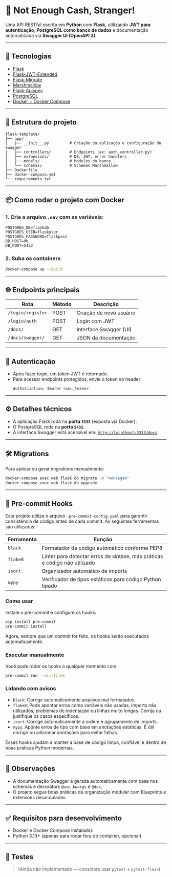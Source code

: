 # 🐍 Not Enough Cash, Stranger!

Uma API RESTful escrita em **Python** com **Flask**, utilizando **JWT para autenticação**, **PostgreSQL como banco de dados** e documentação automatizada via **Swagger UI (OpenAPI 3)**.

---

## 🚀 Tecnologias

- [Flask](https://flask.palletsprojects.com/)
- [Flask-JWT-Extended](https://flask-jwt-extended.readthedocs.io/)
- [Flask-Migrate](https://flask-migrate.readthedocs.io/)
- [Marshmallow](https://marshmallow.readthedocs.io/)
- [Flask-Apispec](https://flask-apispec.readthedocs.io/)
- [PostgreSQL](https://www.postgresql.org/)
- [Docker + Docker Compose](https://docs.docker.com/compose/)

---

## 📂 Estrutura do projeto

```
flask-template/
├── app/
│   ├── __init__.py         # Criação da aplicação e configuração do Swagger
│   ├── controllers/        # Endpoints (ex: auth_controller.py)
│   ├── extensions/         # DB, JWT, error handlers
│   ├── models/             # Modelos do banco
│   └── schemas/            # Schemas Marshmallow
├── Dockerfile
├── docker-compose.yml
└── requirements.txt
```

---

## 📦 Como rodar o projeto com Docker

### 1. Crie o arquivo `.env` com as variáveis:

```env
POSTGRES_DB=flaskdb
POSTGRES_USER=flaskuser
POSTGRES_PASSWORD=flaskpass
DB_HOST=db
DB_PORT=5432
```

### 2. Suba os containers

```bash
docker-compose up --build
```

---

## 🌐 Endpoints principais

| Rota              | Método | Descrição               |
| ----------------- | ------ | ----------------------- |
| `/login/register` | POST   | Criação de novo usuário |
| `/login/auth`     | POST   | Login com JWT           |
| `/docs/`          | GET    | Interface Swagger (UI)  |
| `/docs/swagger/`  | GET    | JSON da documentação    |

---

## 🔐 Autenticação

- Após fazer login, um token JWT é retornado.
- Para acessar endpoints protegidos, envie o token no header:
  ```
  Authorization: Bearer <seu_token>
  ```

---

## ⚙️ Detalhes técnicos

- A aplicação Flask roda na **porta `3333`** (exposta via Docker).
- O PostgreSQL roda na **porta `5432`**.
- A interface Swagger está acessível em: [`http://localhost:3333/docs`](http://localhost:3333/docs)

---

## 🛠️ Migrations

Para aplicar ou gerar migrations manualmente:

```bash
docker-compose exec web flask db migrate -m "mensagem"
docker-compose exec web flask db upgrade
```

---

## 🧼 Pre-commit Hooks

Este projeto utiliza o arquivo `.pre-commit-config.yaml` para garantir consistência de código antes de cada commit. As seguintes ferramentas são utilizadas:

| Ferramenta | Função                                                                     |
| ---------- | -------------------------------------------------------------------------- |
| `black`    | Formatador de código automático conforme PEP8                              |
| `flake8`   | Linter para detectar erros de sintaxe, más práticas e código não utilizado |
| `isort`    | Organizador automático de imports                                          |
| `mypy`     | Verificador de tipos estáticos para código Python tipado                   |

### Como usar

Instale o pre-commit e configure os hooks:

```bash
pip install pre-commit
pre-commit install
```

Agora, sempre que um commit for feito, os hooks serão executados automaticamente.

### Executar manualmente

Você pode rodar os hooks a qualquer momento com:

```bash
pre-commit run --all-files
```

### Lidando com avisos

- `black`: Corrige automaticamente arquivos mal formatados.
- `flake8`: Pode apontar erros como variáveis não usadas, imports não utilizados, problemas de indentação ou linhas muito longas. Corrija ou justifique os casos específicos.
- `isort`: Corrige automaticamente a ordem e agrupamento de imports.
- `mypy`: Aponte erros de tipo com base em anotações estáticas. É útil corrigir ou adicionar anotações para evitar falhas.

Esses hooks ajudam a manter a base de código limpa, confiável e dentro de boas práticas Python modernas.

---

## 📌 Observações

- A documentação Swagger é gerada automaticamente com base nos schemas e decorators `@use_kwargs` e `@doc`.
- O projeto segue boas práticas de organização modular com Blueprints e extensões desacopladas.

---

## ✅ Requisitos para desenvolvimento

- Docker e Docker Compose instalados
- Python 3.13+ (apenas para rodar fora do container, opcional)

---

## 🧪 Testes

> (Ainda não implementado — considere usar `pytest` + `pytest-flask`)
